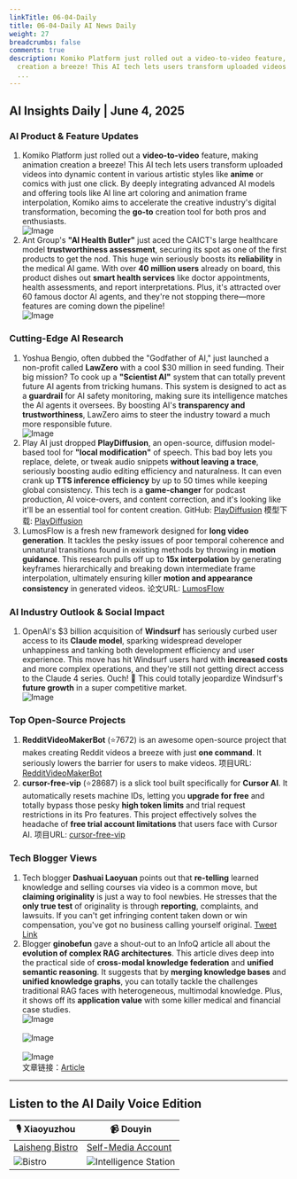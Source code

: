 ```yaml
---
linkTitle: 06-04-Daily
title: 06-04-Daily AI News Daily
weight: 27
breadcrumbs: false
comments: true
description: Komiko Platform just rolled out a video-to-video feature, making animation
  creation a breeze! This AI tech lets users transform uploaded videos into dynamic
  ...
---
```

## AI Insights Daily | June 4, 2025

### **AI Product & Feature Updates**

1.  Komiko Platform just rolled out a **video-to-video** feature, making animation creation a breeze! This AI tech lets users transform uploaded videos into dynamic content in various artistic styles like **anime** or comics with just one click. By deeply integrating advanced AI models and offering tools like AI line art coloring and animation frame interpolation, Komiko aims to accelerate the creative industry's digital transformation, becoming the **go-to** creation tool for both pros and enthusiasts.
    <br/> ![Image](https://cdn.jsdmirror.com/gh/justlovemaki/imagehub@main/images/2025/07/news_01k02520n4fm78hy7ygyjbbdgb.avif) <br/>
2.  Ant Group's **"AI Health Butler"** just aced the CAICT's large healthcare model **trustworthiness assessment**, securing its spot as one of the first products to get the nod. This huge win seriously boosts its **reliability** in the medical AI game. With over **40 million users** already on board, this product dishes out **smart health services** like doctor appointments, health assessments, and report interpretations. Plus, it's attracted over 60 famous doctor AI agents, and they're not stopping there—more features are coming down the pipeline!
    <br/> ![Image](https://cdn.jsdmirror.com/gh/justlovemaki/imagehub@main/images/2025/07/news_01k02523nkf5ea6xbcwfs7r8gj.avif) <br/>

### **Cutting-Edge AI Research**

1.  Yoshua Bengio, often dubbed the "Godfather of AI," just launched a non-profit called **LawZero** with a cool $30 million in seed funding. Their big mission? To cook up a **"Scientist AI"** system that can totally prevent future AI agents from tricking humans. This system is designed to act as a **guardrail** for AI safety monitoring, making sure its intelligence matches the AI agents it oversees. By boosting AI's **transparency and trustworthiness**, LawZero aims to steer the industry toward a much more responsible future.
    <br/> ![Image](https://cdn.jsdmirror.com/gh/justlovemaki/imagehub@main/images/2025/07/news_01k02527e3em58cpr4rxp2x3rz.avif) <br/>
2.  Play AI just dropped **PlayDiffusion**, an open-source, diffusion model-based tool for **"local modification"** of speech. This bad boy lets you replace, delete, or tweak audio snippets **without leaving a trace**, seriously boosting audio editing efficiency and naturalness. It can even crank up **TTS inference efficiency** by up to 50 times while keeping global consistency. This tech is a **game-changer** for podcast production, AI voice-overs, and content correction, and it's looking like it'll be an essential tool for content creation.
    GitHub: [PlayDiffusion](https://github.com/playht/PlayDiffusion) 模型下载: [PlayDiffusion](https://huggingface.co/PlayHT/PlayDiffusion)
3.  LumosFlow is a fresh new framework designed for **long video generation**. It tackles the pesky issues of poor temporal coherence and unnatural transitions found in existing methods by throwing in **motion guidance**. This research pulls off up to **15x interpolation** by generating keyframes hierarchically and breaking down intermediate frame interpolation, ultimately ensuring killer **motion and appearance consistency** in generated videos.
    论文URL: [LumosFlow](https://arxiv.org/abs/2506.02497)

### **AI Industry Outlook & Social Impact**

1.  OpenAI's $3 billion acquisition of **Windsurf** has seriously curbed user access to its **Claude model**, sparking widespread developer unhappiness and tanking both development efficiency and user experience. This move has hit Windsurf users hard with **increased costs** and more complex operations, and they're still not getting direct access to the Claude 4 series. Ouch! 😬 This could totally jeopardize Windsurf's **future growth** in a super competitive market.
    <br/> ![Image](https://cdn.jsdmirror.com/gh/justlovemaki/imagehub@main/images/2025/07/news_01k0252ad0fyy898f98fe8bx5n.avif) <br/>

### **Top Open-Source Projects**

1.  **RedditVideoMakerBot** (⭐7672) is an awesome open-source project that makes creating Reddit videos a breeze with just **one command**. It seriously lowers the barrier for users to make videos.
    项目URL: [RedditVideoMakerBot](https://github.com/elebumm/RedditVideoMakerBot)
2.  **cursor-free-vip** (⭐28687) is a slick tool built specifically for **Cursor AI**. It automatically resets machine IDs, letting you **upgrade for free** and totally bypass those pesky **high token limits** and trial request restrictions in its Pro features. This project effectively solves the headache of **free trial account limitations** that users face with Cursor AI.
    项目URL: [cursor-free-vip](https://github.com/yeongpin/cursor-free-vip)

### **Tech Blogger Views**

1.  Tech blogger **Dashuai Laoyuan** points out that **re-telling** learned knowledge and selling courses via video is a common move, but **claiming originality** is just a way to fool newbies. He stresses that the **only true test** of originality is through **reporting**, complaints, and lawsuits. If you can't get infringing content taken down or win compensation, you've got no business calling yourself original.
    [Tweet Link](https://x.com/ezshine/status/1930068772146295153)
2.  Blogger **ginobefun** gave a shout-out to an InfoQ article all about the **evolution of complex RAG architectures**. This article dives deep into the practical side of **cross-modal knowledge federation** and **unified semantic reasoning**. It suggests that by **merging knowledge bases** and **unified knowledge graphs**, you can totally tackle the challenges traditional RAG faces with heterogeneous, multimodal knowledge. Plus, it shows off its **application value** with some killer medical and financial case studies.
<br/> ![Image](https://cdn.jsdmirror.com/gh/justlovemaki/imagehub@main/images/2025/07/news_01k0254adrfrvsh6k5c4g1s86e.avif) <br/> <br/> ![Image](https://cdn.jsdmirror.com/gh/justlovemaki/imagehub@main/images/2025/07/news_01k0252g9temvaxhs2d351qe7s.avif) <br/> <br/> ![Image](https://cdn.jsdmirror.com/gh/justlovemaki/imagehub@main/images/2025/07/news_01k0252k25e6ssefq3e18bfcy4.avif) <br/> 文章链接：[Article](https://bestblogs.dev/article/2ba211)

---

## **Listen to the AI Daily Voice Edition**

| 🎙️ **Xiaoyuzhou** | 📹 **Douyin** |
| --- | --- |
| [Laisheng Bistro](https://www.xiaoyuzhoufm.com/podcast/683c62b7c1ca9cf575a5030e) | [Self-Media Account](https://www.douyin.com/user/MS4wLjABAAAAwpwqPQlu38sO38VyWgw9ZjDEnN4bMR5j8x111UxpseHR9DpB6-CveI5KRXOWuFwG)|
| ![Bistro](https://cdn.jsdmirror.com/gh/justlovemaki/imagehub@main/logo/f959f7984e9163fc50d3941d79a7f262.md.png) | ![Intelligence Station](https://cdn.jsdmirror.com/gh/justlovemaki/imagehub@main/logo/7fc30805eeb831e1e2baa3a240683ca3.md.png) |